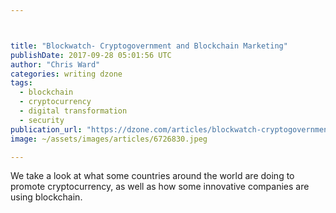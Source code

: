 ```yaml
---



title: "Blockwatch- Cryptogovernment and Blockchain Marketing"
publishDate: 2017-09-28 05:01:56 UTC
author: "Chris Ward"
categories: writing dzone
tags:
  - blockchain
  - cryptocurrency
  - digital transformation
  - security
publication_url: "https://dzone.com/articles/blockwatch-cryptogovernment-and-blockchain-marketi"
image: ~/assets/images/articles/6726830.jpeg

---
```

We take a look at what some countries around the world are doing to promote cryptocurrency, as well as how some innovative companies are using blockchain.

